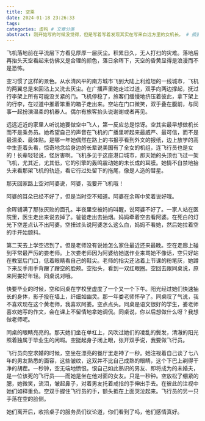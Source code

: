 ```yaml
---
title: 空乘
date: 2024-01-18 23:26:33
tags: 
categories: 虚构 # 文章分类
abstract: 刚开始写的时候没觉得，但是写着写着发现其实在写来自远方里的女机长。 # 摘要
---
```


飞机落地前在平流层下方看见厚厚一层灰尘。积累日久，无人打扫的灾难。落地后再抬头天空看起来仿佛又是合理的颜色，落日余晖下，天空的昏黄显得是浪漫而不是恐怖。

空习惯了这样的景色。从水清风平的南方城市飞到大陆上利维坦的一线城市，飞机的两翼总是来回沾上又洗去灰尘。在广播声里她走过过道，双手向两边撑起，抚过行李架上所有可能没关紧的门。飞机停稳了，旅客们缓慢地挤压着彼此，拿下架上的行李，在过道中推着笨重的箱子走出来。空站在门口微笑，双手叠在腹前，与同事一起扮演温柔的机器人。偶尔有旅客抬头说谢谢或者再见。

远远近近的家里人听说她要做空中飞人，第一反应总是惊讶。空其实最早想做机长而不是乘务员。她希望自己的声音在飞机的广播里听起来最威严、最可信，而不是最温柔、最体贴。是哪一年她偶然在路上的书报亭看到外文的报纸，边上放学的高中生歪着头看，惊奇地念给身边的长辈说美国有了全女的机组，连飞行员也是女的！长辈轻轻说，怪厉害啊。飞机多见于这座港口城市，那天她的头顶也飞过一架飞机，尤其近，尤其低，它的引擎的轰鸣震动她的未长成的耳膜。她情不自禁地抬头来看那架飞机的轨迹，看它行过处留下的拖尾，像是人造的彗星。

那天回家路上空对阿婆说，阿婆，我要开飞机哦！

阿婆的耳朵已经不好了，但是当时空不知道。阿婆在余晖中笑着说好哦。

余晖铺满了那张灰败的面孔。半夜里空被妈妈叫醒，说阿婆不好了。一家人站在医院里，医生走出来说去掉了。爸爸走出去抽烟。妈妈牵着空去看阿婆。在死白的灯光下空差点认不出阿婆。空扭过头说阿婆怎么这么白，妈妈不看她，然后她拉着空的手开始颤抖。

第二天去上学空迟到了。但是老师没有说她怎么家住最近还来最晚。空在走廊上碰到平常最严厉的娄老师。上次娄老师因为阿婆给她送作业来骂她不像话，空只好站在教室后门口，低着眼睛看自己的鞋尖。老师的指尖还沾着上节课的粉笔灰，她蹲下来反手用手背蹭了蹭空的脸颊。空抬头，看到一双红眼圈。空回去跟同桌说，原来阿娄好年轻。同桌说对哦。

快要毕业的时候，空和同桌在学校里虚度了一个又一个下午。阳光经过她们快速抽长的身体，影子投在墙上，纤细如幽灵。那一年娄老师怀孕了。同桌叹了气说，我不喜欢现在这个黄老师，我喜欢阿娄。空点点头。同桌是语文很好的学生，娄老师喜欢她写的作文，会在课上不留情地拿她调侃。同桌说，你以后想做什么呀？我想做老师呢。

同桌的眼睛亮亮的。那天她们坐在单杠上，风吹过她们的凌乱的鬓发，清澈的阳光照着独属于毕业生的闲暇。空挺起身子闭上眼，张开双手说，我要做飞行员。

飞行员向空求婚的时候，空坐在漂亮的餐厅里走神了一秒。她注视着自己谈了七八年的男友熟悉的面容，这些皱纹，这双并不比自己成熟的眼睛，这个下巴上剃得干净的胡茬。一秒钟，空无端地愤恨。恨自己如此熟识的男友、即将成为的未婚夫，是一位该死的飞行员——而她是坐在他对面的女友。只是一秒钟。空放松了绷紧的腮，她微笑，流泪，皱起鼻子，对着男友托着戒指的手伸出手去。在彼此的注视中她们如释重负。空双手握住飞行员的手，额头抵在上面哭泣起来。飞行员的另一只手落在空的脸侧。

她们离开后，收拾桌子的服务员们议论道，你们看到了吗，他们感情真好。